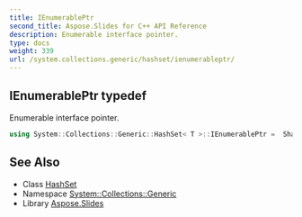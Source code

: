 ```yaml
---
title: IEnumerablePtr
second_title: Aspose.Slides for C++ API Reference
description: Enumerable interface pointer.
type: docs
weight: 339
url: /system.collections.generic/hashset/ienumerableptr/
---
```

## IEnumerablePtr typedef


Enumerable interface pointer.

```cpp
using System::Collections::Generic::HashSet< T >::IEnumerablePtr =  SharedPtr<IEnumerable<T> >
```

## See Also

* Class [HashSet](../)
* Namespace [System::Collections::Generic](../../)
* Library [Aspose.Slides](../../../)